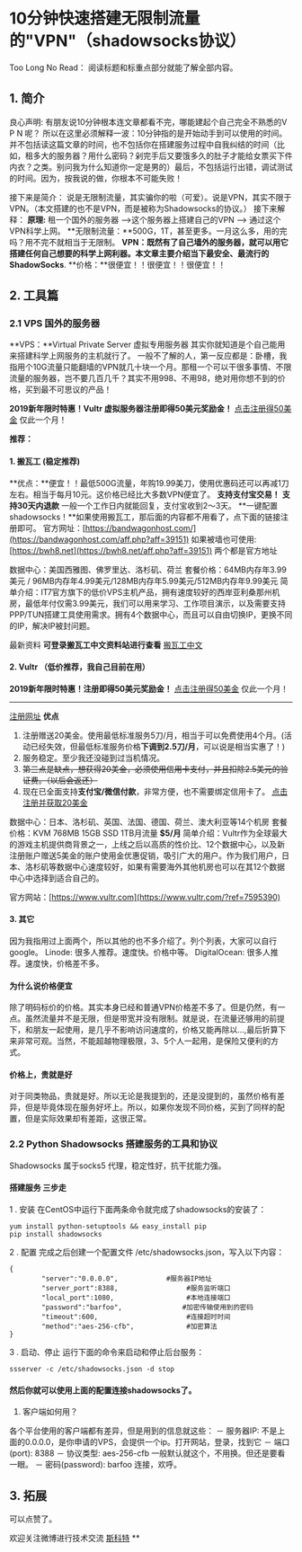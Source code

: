 # 10分钟快速搭建无限制流量的"VPN"（shadowsocks协议）
Too Long No Read： 阅读标题和标重点部分就能了解全部内容。
## 1. 简介
良心声明: 有朋友说10分钟根本连文章都看不完，哪能建起个自己完全不熟悉的V P N 呢？
所以在这里必须解释一波：10分钟指的是开始动手到可以使用的时间。并不包括读这篇文章的时间，也不包括你在搭建服务过程中自我纠结的时间（比如，租多大的服务器？用什么密码？剁完手后又要饿多久的肚子才能给女票买下件内衣？之类。别问我为什么知道你一定是男的）最后，不包括运行出错，调试测试的时间。因为，按我说的做，你根本不可能失败！

接下来是简介：
说是无限制流量，其实骗你的啦（可爱）。说是VPN，其实不限于VPN。（本文搭建的也不是VPN，而是被称为Shadowsocks的协议。）
接下来解释：
**原理:** 租一个国外的服务器 -->这个服务器上搭建自己的VPN --> 通过这个VPN科学上网。
**无限制流量：**500G，1T，甚至更多。一月这么多，用的完吗？用不完不就相当于无限制。
**VPN：**既然有了自己墙外的服务器，就可以用它搭建任何自己想要的科学上网利器。本文章主要介绍当下最安全、最流行的**ShadowSocks**.
**价格：**很便宜！！很便宜！！很便宜！！
## 2. 工具篇
### 2.1 VPS 国外的服务器
**VPS：**Virtual Private Server 虚拟专用服务器
其实你就知道是个自己能用来搭建科学上网服务的主机就行了。
一般不了解的人，第一反应都是：卧槽，我指用个10G流量只能翻墙的VPN就几十块一个月。那租一个可以干很多事情、不限流量的服务器，岂不要几百几千？其实不用998、不用98，绝对用你想不到的价格，买到最不可思议的产品！

**2019新年限时特惠！Vultr 虚拟服务器注册即得50美元奖励金！**
[点击注册得50美金](https://www.vultr.com/?ref=7773240-4F)
仅此一个月！

**推荐：**
#### 1. 搬瓦工 (稳定推荐)
**优点：**便宜！！最低500G流量，年购19.99美刀，使用优惠码还可以再减1刀左右。相当于每月10元。这价格已经比大多数VPN便宜了。
**支持支付宝交易！**
**支持30天内退款** 一般一个工作日内就能回复，支付宝收到2～3天。
**一键配置shadowsocks！**如果使用搬瓦工，那后面的内容都不用看了，点下面的链接注册即可。
官方网址：[https://bandwagonhost.com/](https://bandwagonhost.com/aff.php?aff=39151)
如果被墙也可使用: [https://bwh8.net](https://bwh8.net/aff.php?aff=39151)
两个都是官方地址

数据中心：美国西雅图、佛罗里达、洛杉矶、荷兰 套餐价格：64MB内存年3.99美元 / 96MB内存年4.99美元/128MB内存年5.99美元/512MB内存年9.99美元 简单介绍：IT7官方旗下的低价VPS主机产品，拥有速度较好的西岸亚利桑那州机房，最低年付仅需3.99美元，我们可以用来学习、工作项目演示，以及需要支持PPP/TUN搭建工具使用需求。拥有4个数据中心，而且可以自由切换IP，更换不同的IP，解决IP被封问题。

最新资料 **可登录搬瓦工中文资料站进行查看**
[搬瓦工中文](https://bwg8.info)

#### 2. Vultr （低价推荐，我自己目前在用）
**2019新年限时特惠！注册即得50美元奖励金！**
[点击注册得50美金](https://www.vultr.com/?ref=7773240-4F)
仅此一个月！

----


[注册网址](https://www.vultr.com/?ref=7595390)
**优点** 
1. 注册赠送20美金。使用最低标准服务5刀/月，相当于可以免费使用4个月。(活动已经失效，但最低标准服务价格**下调到2.5刀/月**，可以说是相当实惠了！)
2. 服务稳定。至少我还没碰到过当机情况。
3. ~~第三点是缺点，想获得20美金，必须使用信用卡支付，并且扣除2.5美元的验证费。（以后会返还）~~
4. 现在已全面支持**支付宝/微信付款**，非常方便，也不需要绑定信用卡了。
[点击注册并获取20美金](https://www.vultr.com/?ref=7595390)

数据中心：日本、洛杉矶、英国、法国、德国、荷兰、澳大利亚等14个机房
套餐价格：KVM 768MB 15GB SSD 1TB月流量 **$5/月**
简单介绍：Vultr作为全球最大的游戏主机提供商背景之一，上线之后以高质的性价比、12个数据中心，以及新注册账户赠送5美金的账户使用金优惠促销，吸引广大的用户。作为我们用户，日本、洛杉矶等数据中心速度较好，如果有需要海外其他机房也可以在其12个数据中心中选择到适合自己的。

官方网站：[https://www.vultr.com](https://www.vultr.com/?ref=7595390)

#### 3. 其它
因为我指用过上面两个，所以其他的也不多介绍了。列个列表，大家可以自行google。
Linode: 很多人推荐。速度快。价格中等。
DigitalOcean: 很多人推荐。速度快，价格差不多。

#### 为什么说价格便宜
除了明码标价的价格。其实本身已经和普通VPN价格差不多了。但是仍然，有一点。虽然流量并不是无限，但是带宽并没有限制。就是说，在流量还够用的前提下，和朋友一起使用，是几乎不影响访问速度的，价格又能再除以...,最后折算下来非常可观。当然，不能超越物理极限，3、5个人一起用，是保险又便利的方式。

#### 价格上，贵就是好
对于同类物品，贵就是好。所以无论是我提到的，还是没提到的，虽然价格有差异，但是毕竟体现在服务好坏上。所以，如果你发现不同价格，买到了同样的配置，但是实际效果却有差距，这很正常。
### 2.2 Python Shadowsocks 搭建服务的工具和协议
Shadowsocks 属于socks5 代理，稳定性好，抗干扰能力强。

#### 搭建服务 三步走
1 . 安装
 在CentOS中运行下面两条命令就完成了shadowsocks的安装了：
 
```
yum install python-setuptools && easy_install pip
pip install shadowsocks
```

2 . 配置
完成之后创建一个配置文件 /etc/shadowsocks.json，写入以下内容：

```
{ 
        "server":"0.0.0.0",            #服务器IP地址
        "server_port":8388,                 #服务监听端口
        "local_port":1080,                  #本地连接端口
        "password":"barfoo",               #加密传输使用到的密码
        "timeout":600,                      #连接超时时间
        "method":"aes-256-cfb",             #加密算法
}
```
3 . 启动、停止
运行下面的命令来启动和停止后台服务：

```ssserver -c /etc/shadowsocks.json -d start
ssserver -c /etc/shadowsocks.json -d stop
```

#### 然后你就可以使用上面的配置连接shadowsocks了。
1. 客户端如何用？

各个平台使用的客户端都有差异，但是用到的信息就这些：
－ 服务器IP: 不是上面的0.0.0.0，是你申请的VPS，会提供一个ip。打开网站，登录，找到它
－ 端口(port): 8388
－ 协议类型: aes-256-cfb 一般默认就这个，不用换。但还是要看一眼。
－ 密码(password): barfoo
连接，欢呼。

## 3. 拓展
可以点赞了。

欢迎关注微博进行技术交流 [斯科特](http://weibo.com/2293237681)
**

